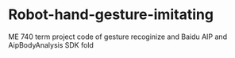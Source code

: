 # Robot-hand-gesture-imitating
ME 740 term project code of gesture recoginize and Baidu AIP and AipBodyAnalysis SDK fold
